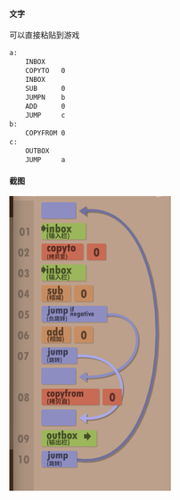 #### 文字

可以直接粘贴到游戏

```
a:
    INBOX
    COPYTO   0
    INBOX
    SUB      0
    JUMPN    b
    ADD      0
    JUMP     c
b:
    COPYFROM 0
c:
    OUTBOX
    JUMP     a
```

#### 截图

![](1.png)